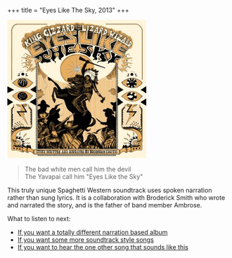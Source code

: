 +++
title = "Eyes Like The Sky, 2013"
+++

![album cover of Eyes Like The Sky](./cover.jpg)

> The bad white men call him the devil  
> The Yavapai call him "Eyes Like the Sky"

This truly unique Spaghetti Western soundtrack uses spoken narration rather than sung lyrics. It is a collaboration with Broderick Smith who wrote and narrated the story, and is the father of band member Ambrose.

What to listen to next:

*   [If you want a totally different narration based album](/releases/murder-of-the-universe)
*   [If you want some more soundtrack style songs](/releases/oddments)
*   [If you want to hear the one other song that sounds like this](/releases/12-bar-bruise)
